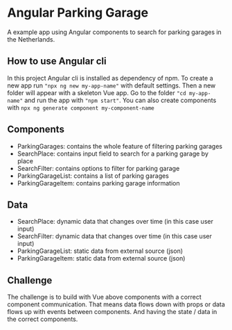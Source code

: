 # Angular Parking Garage

A example app using Angular components to search for parking garages in the Netherlands.

## How to use Angular cli

In this project Angular cli is installed as dependency of npm.
To create a new app run `"npx ng new my-app-name"` with default settings.
Then a new folder will appear with a skeleton Vue app.
Go to the folder `"cd my-app-name"` and run the app with `"npm start"`.
You can also create components with `npx ng generate component my-component-name`

## Components

- ParkingGarages: contains the whole feature of filtering parking garages
- SearchPlace: contains input field to search for a parking garage by place
- SearchFilter: contains options to filter for parking garage
- ParkingGarageList: contains a list of parking garages
- ParkingGarageItem: contains parking garage information

## Data

- SearchPlace: dynamic data that changes over time (in this case user input)
- SearchFilter: dynamic data that changes over time (in this case user input)
- ParkingGarageList: static data from external source (json)
- ParkingGarageItem: static data from external source (json)

## Challenge

The challenge is to build with Vue above components with a correct component communication.
That means data flows down with props or data flows up with events between components.
And having the state / data in the correct components.